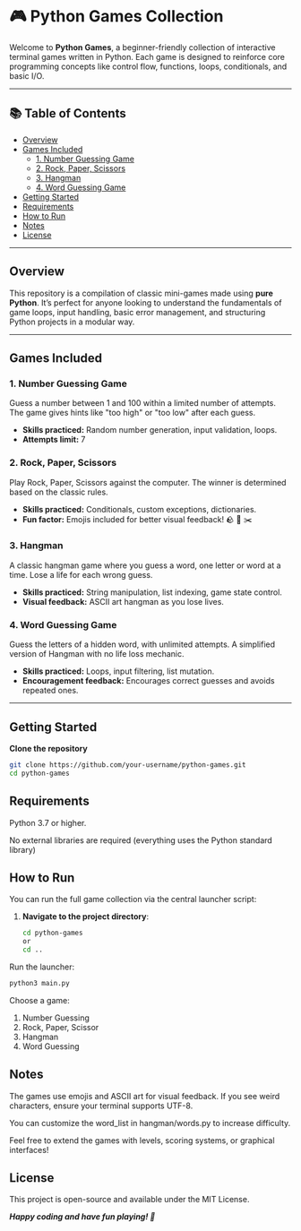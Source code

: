 # 🎮 Python Games Collection

Welcome to **Python Games**, a beginner-friendly collection of interactive terminal games written in Python. Each game is designed to reinforce core programming concepts like control flow, functions, loops, conditionals, and basic I/O.

---

## 📚 Table of Contents

- [Overview](#overview)
- [Games Included](#games-included)
  - [1. Number Guessing Game](#1-number-guessing-game)
  - [2. Rock, Paper, Scissors](#2-rock-paper-scissors)
  - [3. Hangman](#3-hangman)
  - [4. Word Guessing Game](#4-word-guessing-game)
- [Getting Started](#getting-started)
- [Requirements](#requirements)
- [How to Run](#how-to-run)
- [Notes](#notes)
- [License](#license)

---

## Overview

This repository is a compilation of classic mini-games made using **pure Python**. It’s perfect for anyone looking to understand the fundamentals of game loops, input handling, basic error management, and structuring Python projects in a modular way.

---

## Games Included

### 1. Number Guessing Game
Guess a number between 1 and 100 within a limited number of attempts. The game gives hints like "too high" or "too low" after each guess.

- **Skills practiced:** Random number generation, input validation, loops.
- **Attempts limit:** 7

### 2. Rock, Paper, Scissors
Play Rock, Paper, Scissors against the computer. The winner is determined based on the classic rules.

- **Skills practiced:** Conditionals, custom exceptions, dictionaries.
- **Fun factor:** Emojis included for better visual feedback! 🪨 📄 ✂️

### 3. Hangman
A classic hangman game where you guess a word, one letter or word at a time. Lose a life for each wrong guess.

- **Skills practiced:** String manipulation, list indexing, game state control.
- **Visual feedback:** ASCII art hangman as you lose lives.

### 4. Word Guessing Game
Guess the letters of a hidden word, with unlimited attempts. A simplified version of Hangman with no life loss mechanic.

- **Skills practiced:** Loops, input filtering, list mutation.
- **Encouragement feedback:** Encourages correct guesses and avoids repeated ones.

---

## Getting Started

**Clone the repository**

   ```bash
   git clone https://github.com/your-username/python-games.git
   cd python-games
   ```

## Requirements

Python 3.7 or higher.

No external libraries are required (everything uses the Python standard library)

## How to Run

You can run the full game collection via the central launcher script:

1. **Navigate to the project directory**:
   ```bash
   cd python-games
   or
   cd ..
   ```

Run the launcher:
```bash
python3 main.py
```
Choose a game:
1. Number Guessing
2. Rock, Paper, Scissor
3. Hangman
4. Word Guessing

## Notes

The games use emojis and ASCII art for visual feedback. If you see weird characters, ensure your terminal supports UTF-8.

You can customize the word_list in hangman/words.py to increase difficulty.

Feel free to extend the games with levels, scoring systems, or graphical interfaces!

## License

This project is open-source and available under the MIT License.

***Happy coding and have fun playing! 🎉***